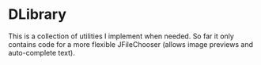 # DLibrary
This is a collection of utilities I implement when needed.
So far it only contains code for a more flexible JFileChooser (allows image previews and auto-complete text).
